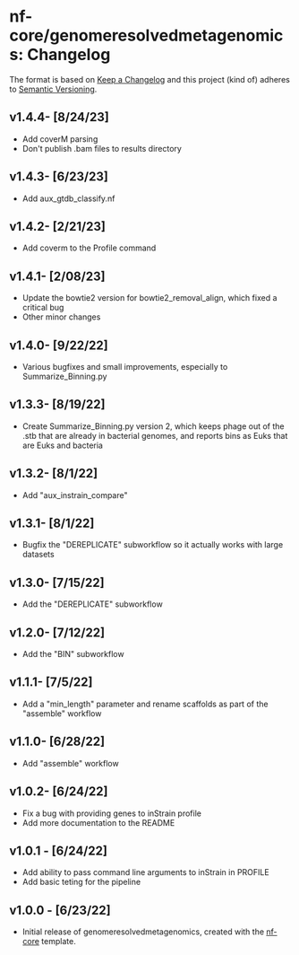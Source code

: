# nf-core/genomeresolvedmetagenomics: Changelog

The format is based on [Keep a Changelog](https://keepachangelog.com/en/1.0.0/)
and this project (kind of) adheres to [Semantic Versioning](https://semver.org/spec/v2.0.0.html).

## v1.4.4- [8/24/23]

- Add coverM parsing
- Don't publish .bam files to results directory

## v1.4.3- [6/23/23]

- Add aux_gtdb_classify.nf

## v1.4.2- [2/21/23]

- Add coverm to the Profile command

## v1.4.1- [2/08/23]

- Update the bowtie2 version for bowtie2_removal_align, which fixed a critical bug
- Other minor changes

## v1.4.0- [9/22/22]

- Various bugfixes and small improvements, especially to Summarize_Binning.py

## v1.3.3- [8/19/22]

- Create Summarize_Binning.py version 2, which keeps phage out of the .stb that are already in bacterial genomes, and reports bins as Euks that are Euks and bacteria 

## v1.3.2- [8/1/22]

- Add "aux_instrain_compare"

## v1.3.1- [8/1/22]

- Bugfix the "DEREPLICATE" subworkflow so it actually works with large datasets

## v1.3.0- [7/15/22]

- Add the "DEREPLICATE" subworkflow

## v1.2.0- [7/12/22]

- Add the "BIN" subworkflow

## v1.1.1- [7/5/22]

- Add a "min_length" parameter and rename scaffolds as part of the "assemble" workflow

## v1.1.0- [6/28/22]

- Add "assemble" workflow

## v1.0.2- [6/24/22]

- Fix a bug with providing genes to inStrain profile
- Add more documentation to the README

## v1.0.1 - [6/24/22]

- Add ability to pass command line arguments to inStrain in PROFILE
- Add basic teting for the pipeline

## v1.0.0 - [6/23/22]

- Initial release of genomeresolvedmetagenomics, created with the [nf-core](https://nf-co.re/) template.
